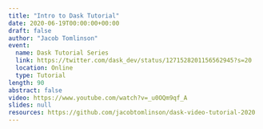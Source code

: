 ```yaml
---
title: "Intro to Dask Tutorial"
date: 2020-06-19T00:00:00+00:00
draft: false
author: "Jacob Tomlinson"
event:
  name: Dask Tutorial Series
  link: https://twitter.com/dask_dev/status/1271528201156562945?s=20
  location: Online
  type: Tutorial
length: 90
abstract: false
video: https://www.youtube.com/watch?v=_u0OQm9qf_A
slides: null
resources: https://github.com/jacobtomlinson/dask-video-tutorial-2020
---
```


